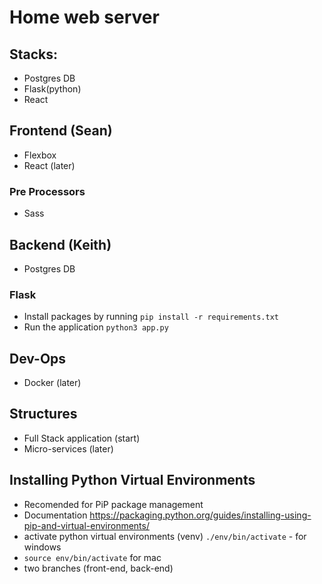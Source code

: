 # Home web server

## Stacks:
- Postgres DB
- Flask(python)
- React

## Frontend (Sean)
- Flexbox
- React (later)
### Pre Processors
- Sass

## Backend (Keith)
- Postgres DB
### Flask
- Install packages by running `pip install -r requirements.txt`
- Run the application `python3 app.py`

## Dev-Ops 
- Docker (later)

## Structures
- Full Stack application (start)
- Micro-services (later)

## Installing Python Virtual Environments
- Recomended for PiP package management
- Documentation https://packaging.python.org/guides/installing-using-pip-and-virtual-environments/
- activate python virtual environments (venv) `./env/bin/activate` - for windows
- `source env/bin/activate` for mac
- two branches (front-end, back-end)

